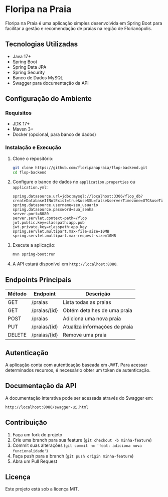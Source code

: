 # Floripa na Praia

Floripa na Praia é uma aplicação simples desenvolvida em Spring Boot para facilitar a gestão e recomendação de praias na região de Florianópolis.

## Tecnologias Utilizadas
- Java 17+
- Spring Boot
- Spring Data JPA
- Spring Security
- Banco de Dados MySQL
- Swagger para documentação da API

## Configuração do Ambiente
### Requisitos
- JDK 17+
- Maven 3+
- Docker (opcional, para banco de dados)

### Instalação e Execução
1. Clone o repositório:
   ```sh
   git clone https://github.com/floripanapraia/flop-backend.git
   cd flop-backend
   ```
2. Configure o banco de dados no `application.properties` ou `application.yml`:
   ```properties
   spring.datasource.url=jdbc:mysql://localhost:3306/flop_db?createDatabaseIfNotExist=true&useSSL=false&serverTimezone=UTC&useTimezone=true
   spring.datasource.username=seu_usuario
   spring.datasource.password=sua_senha
   server.port=8080
   server.servlet.context-path=/flop
   jwt.public.key=classpath:app.pub 
   jwt.private.key=classpath:app.key
   spring.servlet.multipart.max-file-size=10MB
   spring.servlet.multipart.max-request-size=10MB
   ```
3. Execute a aplicação:
   ```sh
   mvn spring-boot:run
   ```
4. A API estará disponível em `http://localhost:8080`.

## Endpoints Principais
| Método | Endpoint           | Descrição                        |
|---------|-------------------|--------------------------------|
| GET     | /praias           | Lista todas as praias        |
| GET     | /praias/{id}      | Obtém detalhes de uma praia  |
| POST    | /praias           | Adiciona uma nova praia      |
| PUT     | /praias/{id}      | Atualiza informações de praia |
| DELETE  | /praias/{id}      | Remove uma praia             |

## Autenticação
A aplicação conta com autenticação baseada em JWT. Para acessar determinados recursos, é necessário obter um token de autenticação.

## Documentação da API
A documentação interativa pode ser acessada através do Swagger em:
```
http://localhost:8080/swagger-ui.html
```

## Contribuição
1. Faça um fork do projeto
2. Crie uma branch para sua feature (`git checkout -b minha-feature`)
3. Commit suas alterações (`git commit -m 'feat: adiciona nova funcionalidade'`)
4. Faça push para a branch (`git push origin minha-feature`)
5. Abra um Pull Request

## Licença
Este projeto está sob a licença MIT.
